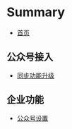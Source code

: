 # Summary

* [首页](README.md)

## 公众号接入

* [同步功能升级](gong-zhong-hao-jie-ru/gong-zhong-hao-jie-ru.md)

## 企业功能

* [公众号设置](qi-ye-gong-neng/gong-zhong-hao-she-zhi.md)

